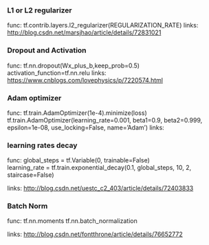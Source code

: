 ### L1 or L2 regularizer

func:
	tf.contrib.layers.l2_regularizer(REGULARIZATION_RATE)
links:
	http://blog.csdn.net/marsjhao/article/details/72831021

### Dropout and Activation

func:
	tf.nn.dropout(Wx_plus_b,keep_prob=0.5)
    activation_function=tf.nn.relu
links:
	https://www.cnblogs.com/lovephysics/p/7220574.html

### Adam optimizer

func:
	tf.train.AdamOptimizer(1e-4).minimize(loss)
	tf.train.AdamOptimizer(learning_rate=0.001, beta1=0.9, beta2=0.999, epsilon=1e-08, use_locking=False, name=’Adam’)
links:
	

### learning rates decay

func:
	global_steps = tf.Variable(0, trainable=False)  
	learning_rate = tf.train.exponential_decay(0.1, global_steps, 10, 2, staircase=False) 

links:
	http://blog.csdn.net/uestc_c2_403/article/details/72403833

### Batch Norm

func:
	tf.nn.moments
	tf.nn.batch_normalization

links:
	http://blog.csdn.net/fontthrone/article/details/76652772